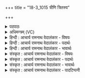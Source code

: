 +++
title = "18-3_1015 त्रीणि त्रितस्य"

+++
<details><summary>पदपाठः</summary>

त्रा꣡णि꣢꣯। त्रि꣣त꣡स्य꣢। धा꣡र꣢꣯या। पृ꣣ष्ठे꣡षु꣢। आ। ऐ꣣रयत्। रयि꣢म्। मि꣡मी꣢꣯ते। अ꣣स्य। यो꣡ज꣢ना। वि। सु꣣क्र꣡तुः꣢। सु꣣। क्र꣡तुः꣢꣯। १०१५।
</details>

<details><summary>अधिमन्त्रम् (VC)</summary>

- पवमानः सोमः
- त्रित आप्त्यः
- उष्णिक्
- ऋषभः
</details>

<details><summary>हिन्दी : आचार्य रामनाथ वेदालंकार - विषयः</summary>

अगले मन्त्र में परमात्मा के कार्यों का वर्णन है।
</details>

<details><summary>हिन्दी : आचार्य रामनाथ वेदालंकार - पदार्थः</summary>

पदार्थान्वय -  (त्रितस्य) सूर्य के (त्रीणि) तीन—पृथिवी,अन्तरिक्ष और द्युलोक रूप पृष्ठ हैं। उन (पृष्ठेषु) तीनों पृष्ठों में,उस पवमान सोम अर्थात् जगत्स्रष्टा परमेश्वर ने (रयिम्) ऐश्वर्य को (ऐरयत्) प्रेरित किया हुआ है। साथ ही (सुक्रतुः) उस सुकर्मा परमेश्वर ने (अस्य) इस सूर्य के (योजना) योजनों को,अर्थात् सूर्य कितने योजन विस्तारवाला है,इस माप को भी (वि मिमीते) मापा हुआ है ॥३॥
</details>

<details><summary>हिन्दी : आचार्य रामनाथ वेदालंकार - भावार्थः</summary>

भावार्थ -  भूमि,अन्तरिक्ष और द्युलोक में सब जगह ही जगदीश्वर ने विशिष्ट ऐश्वर्य रखे हुए हैं। सब ग्रह,उपग्रह,सूर्य,नक्षत्र,नीहारिका आदियों का बनानेवाला वह उनके परिमाण को भी ठीक-ठाक जानता है ॥३॥
</details>

<details><summary>संस्कृत : आचार्य रामनाथ वेदालंकार - विषयः</summary>

अथ परमात्मनः कर्माणि वर्ण्यन्ते।
</details>

<details><summary>संस्कृत : आचार्य रामनाथ वेदालंकार - पदार्थः</summary>

पदार्थान्वय -  (त्रितस्य)सूर्यस्य (त्रीणि) त्रीणि पृष्ठानि पृथिव्यन्तरिक्षद्युलोकाख्यानि सन्ति। तेषु (पृष्ठेषु) त्रिष्वपि पृष्ठेषु,स पवमानः सोमः जगत्स्रष्टा परमेश्वरः (रयिम्) ऐश्वर्यम् (ऐरयत्) प्रेरितवान् अस्ति। अपि च (सुक्रतुः) सुकर्मा स परमेश्वरः (अस्य) सूर्यस्य (योजना) योजनानि,कियद्विस्तीर्णः सूर्य इति मानानि अपि (वि मिमीते) विशेषेण इयत्तया परिच्छिनत्ति।[माङ् माने शब्दे च। जुहोत्यादिः]॥३॥
</details>

<details><summary>संस्कृत : आचार्य रामनाथ वेदालंकार - भावार्थः</summary>

भावार्थ -  भूमावन्तरिक्षे दिवि च सर्वत्रैव जगदीश्वरेण विशिष्टान्यैश्वर्याणि निहितानि सन्ति। सर्वेषां ग्रहोपग्रहसूर्यनक्षत्रनीहारिकादीनां रचयिता स तत्परिमाणमपि यथार्थतया जानाति ॥३॥
</details>

<details><summary>संस्कृत : आचार्य रामनाथ वेदालंकार - पादटिप्पनी</summary>

टिप्पनी -   १. ऋ० ९।१०२।३। ‘पृ॒ष्ठेष्वे॑रया र॒यिम्’ इति पाठः।
</details>